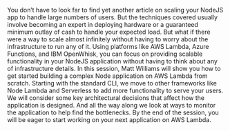 You don’t have to look far to find yet another article on scaling your NodeJS app to handle large numbers of users. But the techniques covered usually involve becoming an expert in deploying hardware or a guaranteed minimum outlay of cash to handle your expected load. But what if there were a way to scale almost infinitely without having to worry about the infrastructure to run any of it. Using platforms like AWS Lambda, Azure Functions, and IBM OpenWhisk, you can focus on providing scalable functionality in your NodeJS application without having to think about any of infrastructure details. In this session, Matt Williams will show you how to get started building a complex Node application on AWS Lambda from scratch. Starting with the standard CLI, we move to other frameworks like Node Lambda and Serverless to add more functionality to serve your users. We will consider some key architectural decisions that affect how the application is designed. And all the way along we look at ways to monitor the application to help find the bottlenecks. By the end of the session, you will be eager to start working on your next application on AWS Lambda.